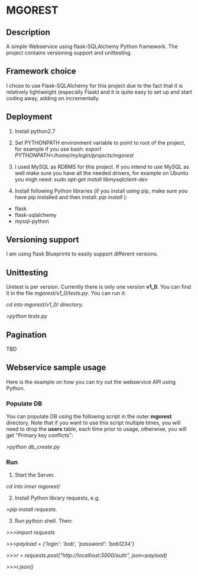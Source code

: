 # MGOREST

## Description
A simple Webservice using flask-SQLAlchemy Python framework. The project contains versioning support and unittesting.

## Framework choice
I chose to use Flask-SQLAlchemy for this project due to the fact that it is relatively lightweight (especally Flask) and it is quite easy to set up and start coding away, adding on incrementally. 

## Deployment
1. Install python2.7
2. Set PYTHONPATH environment variable to point to root of the project, for example if you use bash: *export PYTHONPATH=/home/mylogin/projects/mgorest*

3. I used MySQL as RDBMS for this project. If you intend to use MySQL as well make sure you have all the needed drivers, for example on Ubuntu you migh need: *sudo apt-get install libmysqlclient-dev*

4. Install following Python libraries (if you install using pip, make sure you have pip installed and then install: *pip install <library>*):

* flask
* flask-sqlalchemy
* mysql-python

## Versioning support
I am using flask Blueprints to easily support different versions.

## Unittesting
Unitest is per version. Currently there is only one version **v1_0**. You can find it in the file *mgorest/v1_0/tests.py*. You can run it:

*cd into mgorest/v1_0/ directory.*

*>python tests.py*

## Pagination
TBD

## Webservice sample usage

Here is the example on how you can try out the webservice API using Python.

### Populate DB
You can populate DB using the following script in the outer **mgorest** directory. Note that if you want to use this script multiple times, you will need to drop the **users** table, each time prior to usage, otherwise, you will get "Primary key conflicts":

*>python db_create.py*

### Run 
1. Start the Server.

*cd into inner mgorest/*

2. Install Python library requests, e.g. 

*>pip install requests*.

3. Run python shell. Then:

*>>>import requests*

*>>>payload = {'login': 'bob', 'password': 'bob1234'}*

*>>>r = requests.post("http://localhost:5000/auth", json=payload)*

*>>>r.json()*
